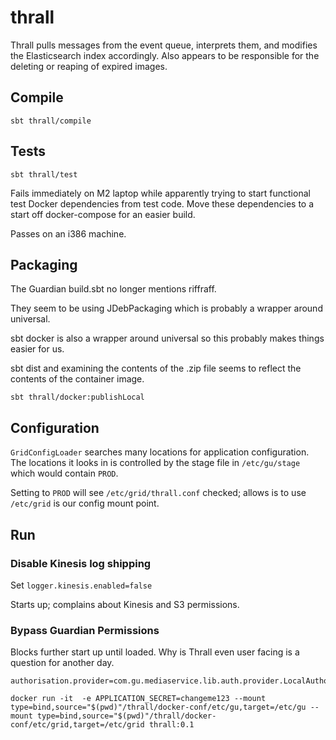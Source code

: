 # thrall

Thrall pulls messages from the event queue, interprets them, and modifies the Elasticsearch index accordingly.
Also appears to be responsible for the deleting or reaping of expired images.

## Compile

```
sbt thrall/compile
```


## Tests

```
sbt thrall/test
```

Fails immediately on M2 laptop while apparently trying to start functional test Docker dependencies from test code.
Move these dependencies to a start off docker-compose for an easier build.

Passes on an i386 machine.


## Packaging

The Guardian build.sbt no longer mentions riffraff.

They seem to be using JDebPackaging which is probably a wrapper around universal.

sbt docker is also a wrapper around universal so this probably makes things easier for us.

sbt dist and examining the contents of the .zip file seems to reflect the contents of the container image.

```
sbt thrall/docker:publishLocal
```

## Configuration

`GridConfigLoader` searches many locations for application configuration.
The locations it looks in is controlled by the stage file in `/etc/gu/stage` which would contain `PROD`.

Setting to `PROD` will see `/etc/grid/thrall.conf` checked; allows is to use `/etc/grid` is our config mount point.

## Run


### Disable Kinesis log shipping

Set `logger.kinesis.enabled=false`

Starts up; complains about Kinesis and S3 permissions.


### Bypass Guardian Permissions

Blocks further start up until loaded.
Why is Thrall even user facing is a question for another day.

```
authorisation.provider=com.gu.mediaservice.lib.auth.provider.LocalAuthorisationProvider
```

```
docker run -it  -e APPLICATION_SECRET=changeme123 --mount type=bind,source="$(pwd)"/thrall/docker-conf/etc/gu,target=/etc/gu --mount type=bind,source="$(pwd)"/thrall/docker-conf/etc/grid,target=/etc/grid thrall:0.1
```
